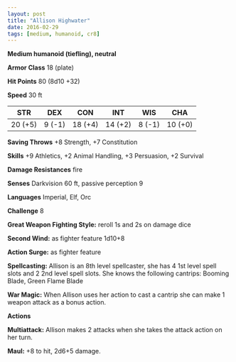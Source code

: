 ```yaml
---
layout: post
title: "Allison Highwater"
date: 2016-02-29
tags: [medium, humanoid, cr8]
---
```


**Medium humanoid (tiefling), neutral**

**Armor Class** 18 (plate)

**Hit Points** 80 (8d10 +32)

**Speed** 30 ft

|   STR   |   DEX   |   CON   |   INT   |   WIS   |   CHA   |
|:-----:|:-----:|:-----:|:-----:|:-----:|:-----:|
| 20 (+5) | 9 (-1) | 18 (+4) | 14 (+2) | 8 (-1) | 10 (+0) |

**Saving Throws** +8 Strength, +7 Constitution

**Skills** +9 Athletics, +2 Animal Handling, +3 Persuasion, +2 Survival

**Damage Resistances** fire

**Senses** Darkvision 60 ft, passive perception 9

**Languages** Imperial, Elf, Orc

**Challenge** 8

**Great Weapon Fighting Style:** reroll 1s and 2s on damage dice

**Second Wind:** as fighter feature 1d10+8

**Action Surge:** as fighter feature

**Spellcasting:** Allison is an 8th level spellcaster, she has 4 1st level spell slots and 2 2nd level spell slots. She knows the following cantrips: Booming Blade, Green Flame Blade

**War Magic:** When Allison uses her action to cast a cantrip she can make 1 weapon attack as a bonus action.

**Actions** 

**Multiattack:** Allison makes 2 attacks when she takes the attack action on her turn.

**Maul:** +8 to hit, 2d6+5 damage.